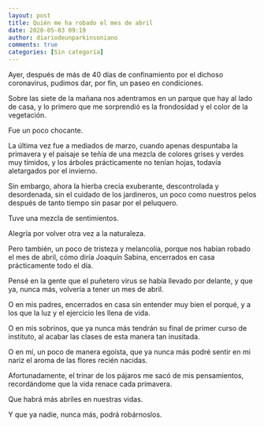 ```yaml
---
layout: post
title: Quién me ha robado el mes de abril
date: 2020-05-03 09:19
author: diariodeunparkinsoniano
comments: true
categories: [Sin categoría]
---
```

<!-- wp:paragraph -->
<p>Ayer, después de más de 40 días de confinamiento por el dichoso coronavirus, pudimos dar, por fin, un paseo en condiciones.</p>
<!-- /wp:paragraph -->

<!-- wp:paragraph -->
<p>Sobre las siete de la mañana nos adentramos en un parque que hay al lado de casa, y lo primero que me sorprendió es la frondosidad y el color de la vegetación.</p>
<!-- /wp:paragraph -->

<!-- wp:paragraph -->
<p>Fue un poco chocante.</p>
<!-- /wp:paragraph -->

<!-- wp:paragraph -->
<p>La última vez fue a mediados de marzo, cuando apenas despuntaba la primavera y el paisaje se teñía de una mezcla de colores grises y verdes muy tímidos, y los árboles prácticamente no tenían hojas, todavía aletargados por el invierno.</p>
<!-- /wp:paragraph -->

<!-- wp:paragraph -->
<p>Sin embargo, ahora la hierba crecía exuberante, descontrolada y desordenada, sin el cuidado de los jardineros, un poco como nuestros pelos después de tanto tiempo sin pasar por el peluquero.</p>
<!-- /wp:paragraph -->

<!-- wp:paragraph -->
<p>Tuve una mezcla de sentimientos.</p>
<!-- /wp:paragraph -->

<!-- wp:paragraph -->
<p>Alegría por volver otra vez a la naturaleza.</p>
<!-- /wp:paragraph -->

<!-- wp:paragraph -->
<p>Pero también, un poco de tristeza y melancolía, porque nos habían robado el mes de abril, cómo diría Joaquín Sabina, encerrados en casa prácticamente todo el día.</p>
<!-- /wp:paragraph -->

<!-- wp:paragraph -->
<p>Pensé en la gente que el puñetero virus se había llevado por delante, y que ya, nunca más, volvería a tener un mes de abril.</p>
<!-- /wp:paragraph -->

<!-- wp:paragraph -->
<p>O en mis padres, encerrados en casa sin entender muy bien el porqué, y a los que la luz y el ejercicio les llena de vida.</p>
<!-- /wp:paragraph -->

<!-- wp:paragraph -->
<p>O en mis sobrinos, que ya nunca más tendrán su final de primer curso de instituto, al acabar las clases de esta manera tan inusitada.</p>
<!-- /wp:paragraph -->

<!-- wp:paragraph -->
<p>O en mí, un poco de manera egoísta, que ya nunca más podré sentir en mi nariz el aroma de las flores recién nacidas.</p>
<!-- /wp:paragraph -->

<!-- wp:paragraph -->
<p>Afortunadamente, el trinar de los pájaros me sacó de mis pensamientos, recordándome que la vida renace cada primavera.</p>
<!-- /wp:paragraph -->

<!-- wp:paragraph -->
<p>Que habrá más abriles en nuestras vidas.</p>
<!-- /wp:paragraph -->

<!-- wp:paragraph -->
<p>Y que ya nadie, nunca más, podrá robárnoslos.</p>
<!-- /wp:paragraph -->
